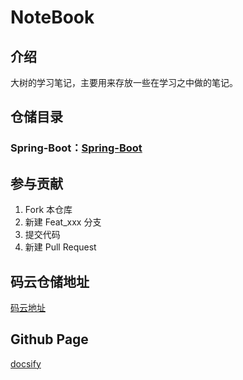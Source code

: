 # NoteBook

## 介绍

大树的学习笔记，主要用来存放一些在学习之中做的笔记。

## 仓储目录

### Spring-Boot：[Spring-Boot](Spring-Boot/)


## 参与贡献

1. Fork 本仓库
2. 新建 Feat_xxx 分支
3. 提交代码
4. 新建 Pull Request

## 码云仓储地址

[码云地址](https://gitee.com/BEATREEHERO/NoteBook)

## Github Page

[docsify](https://docsify.js.org/#/)